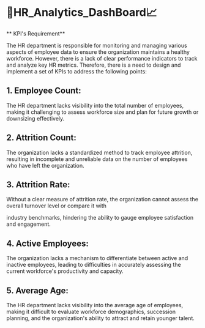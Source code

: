 # 🎯HR_Analytics_DashBoard📈

** KPI's Requirement**
 
The HR department is responsible for monitoring and managing various aspects of employee data to ensure the organization maintains a healthy workforce. However, there is a lack of clear performance indicators to track and analyze key HR metrics. Therefore, there is a need to design and implement a set of KPIs to address the following points:

## 1. Employee Count:

The HR department lacks visibility into the total number of employees, making it challenging to assess workforce size and plan for future growth or downsizing effectively.

## 2. Attrition Count:

The organization lacks a standardized method to track employee attrition, resulting in incomplete and unreliable data on the number of employees who have left the organization.

## 3. Attrition Rate:

Without a clear measure of attrition rate, the organization cannot assess the overall turnover level or compare it with

industry benchmarks, hindering the ability to gauge employee satisfaction and engagement.

## 4. Active Employees:

The organization lacks a mechanism to differentiate between active and inactive employees, leading to difficulties in accurately assessing the current workforce's productivity and capacity.

## 5. Average Age:

The HR department lacks visibility into the average age of employees, making it difficult to evaluate workforce demographics, succession planning, and the organization's ability to attract and retain younger talent.
